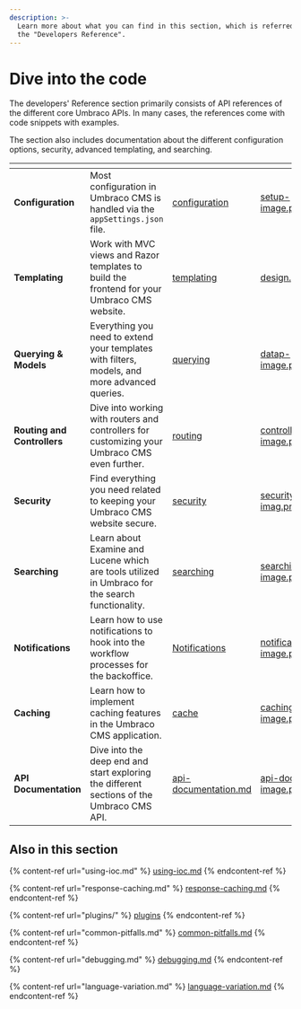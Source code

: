 ```yaml
---
description: >-
  Learn more about what you can find in this section, which is referred to as
  the "Developers Reference".
---
```


# Dive into the code

The developers' Reference section primarily consists of API references of the different core Umbraco APIs. In many cases, the references come with code snippets with examples.

The section also includes documentation about the different configuration options, security, advanced templating, and searching.

<table data-view="cards"><thead><tr><th></th><th></th><th data-hidden data-card-target data-type="content-ref"></th><th data-hidden data-card-cover data-type="files"></th></tr></thead><tbody><tr><td><strong>Configuration</strong></td><td>Most configuration in Umbraco CMS is handled via the <code>appSettings.json</code> file.</td><td><a href="configuration/">configuration</a></td><td><a href="../.gitbook/assets/setup-image.png">setup-image.png</a></td></tr><tr><td><strong>Templating</strong></td><td>Work with MVC views and Razor templates to build the frontend for your Umbraco CMS website.</td><td><a href="templating/">templating</a></td><td><a href="../.gitbook/assets/design.png">design.png</a></td></tr><tr><td><strong>Querying &#x26; Models</strong></td><td>Everything you need to extend your templates with filters, models, and more advanced queries.</td><td><a href="querying/">querying</a></td><td><a href="../.gitbook/assets/datap-image.png">datap-image.png</a></td></tr><tr><td><strong>Routing and Controllers</strong></td><td>Dive into working with routers and controllers for customizing your Umbraco CMS even further.</td><td><a href="routing/">routing</a></td><td><a href="../.gitbook/assets/controllers-image.png">controllers-image.png</a></td></tr><tr><td><strong>Security</strong></td><td>Find everything you need related to keeping your Umbraco CMS website secure.</td><td><a href="security/">security</a></td><td><a href="../.gitbook/assets/security-imag.png">security-imag.png</a></td></tr><tr><td><strong>Searching</strong></td><td>Learn about Examine and Lucene which are tools utilized in Umbraco for the search functionality.</td><td><a href="searching/">searching</a></td><td><a href="../.gitbook/assets/searching-image.png">searching-image.png</a></td></tr><tr><td><strong>Notifications</strong></td><td>Learn how to use notifications to hook into the workflow processes for the backoffice.</td><td><a href="notifications/README.md">Notifications</a></td><td><a href="../.gitbook/assets/notifications-image.png">notifications-image.png</a></td></tr><tr><td><strong>Caching</strong></td><td>Learn how to implement caching features in the Umbraco CMS application.</td><td><a href="cache/">cache</a></td><td><a href="../.gitbook/assets/caching-image.png">caching-image.png</a></td></tr><tr><td><strong>API Documentation</strong></td><td>Dive into the deep end and start exploring the different sections of the Umbraco CMS API.</td><td><a href="api-documentation.md">api-documentation.md</a></td><td><a href="../.gitbook/assets/api-docs-image.png">api-docs-image.png</a></td></tr></tbody></table>

## Also in this section

{% content-ref url="using-ioc.md" %}
[using-ioc.md](using-ioc.md)
{% endcontent-ref %}

{% content-ref url="response-caching.md" %}
[response-caching.md](response-caching.md)
{% endcontent-ref %}

{% content-ref url="plugins/" %}
[plugins](plugins/)
{% endcontent-ref %}

{% content-ref url="common-pitfalls.md" %}
[common-pitfalls.md](common-pitfalls.md)
{% endcontent-ref %}

{% content-ref url="debugging.md" %}
[debugging.md](debugging.md)
{% endcontent-ref %}

{% content-ref url="language-variation.md" %}
[language-variation.md](language-variation.md)
{% endcontent-ref %}
